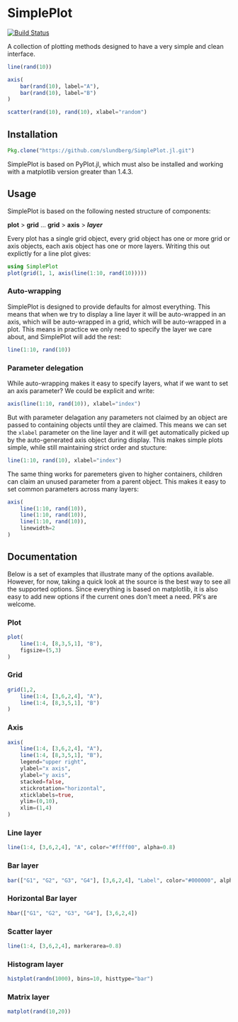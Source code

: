 # SimplePlot

[![Build Status](https://travis-ci.org/slundberg/SimplePlot.jl.svg?branch=master)](https://travis-ci.org/slundberg/SimplePlot.jl)

A collection of plotting methods designed to have a very simple and clean interface.

```julia
line(rand(10))
```

```julia
axis(
    bar(rand(10), label="A"),
    bar(rand(10), label="B")
)
```

```julia
scatter(rand(10), rand(10), xlabel="random")
```

## Installation

```julia
Pkg.clone("https://github.com/slundberg/SimplePlot.jl.git")
```

SimplePlot is based on PyPlot.jl, which must also be installed and working with a matplotlib version greater than 1.4.3.

## Usage

SimplePlot is based on the following nested structure of components:

**plot** > **grid** ... **grid** > **axis** > **_layer_**

Every plot has a single grid object, every grid object has one or more grid or axis objects, each axis object has one or more layers. Writing this out explictly for a line plot gives:

```julia
using SimplePlot
plot(grid(1, 1, axis(line(1:10, rand(10)))))
```

### Auto-wrapping

SimplePlot is designed to provide defaults for almost everything. This means that when we try to display a line layer it will be auto-wrapped in an axis, which will be auto-wrapped in a grid, which will be auto-wrapped in a plot. This means in practice we only need to specify the layer we care about, and SimplePlot will add the rest:

```julia
line(1:10, rand(10))
```

### Parameter delegation

While auto-wrapping makes it easy to specify layers, what if we want to set an axis parameter? We could be explicit and write:

```julia
axis(line(1:10, rand(10)), xlabel="index")
```

But with parameter delagation any parameters not claimed by an object are passed to containing objects until they are claimed. This means we can set the `xlabel` parameter on the line layer and it will get automatically picked up by the auto-generated axis object during display. This makes simple plots simple, while still maintaining strict order and stucture:

```julia
line(1:10, rand(10), xlabel="index")
```

The same thing works for paremeters given to higher containers, children can claim an unused parameter from a parent object. This makes it easy to set common parameters across many layers:

```julia
axis(
    line(1:10, rand(10)),
    line(1:10, rand(10)),
    line(1:10, rand(10)),
    linewidth=2
)
```

## Documentation

Below is a set of examples that illustrate many of the options available. However, for now, taking a quick look at the source is the best way to see all the supported options. Since everything is based on matplotlib, it is also easy to add new options if the current ones don't meet a need. PR's are welcome.

### Plot

```julia
plot(
    line(1:4, [8,3,5,1], "B"),
    figsize=(5,3)
)
```

### Grid

```julia
grid(1,2,
    line(1:4, [3,6,2,4], "A"),
    line(1:4, [8,3,5,1], "B")
)
```


### Axis

```julia
axis(
    line(1:4, [3,6,2,4], "A"),
    line(1:4, [8,3,5,1], "B"),
    legend="upper right",
    ylabel="x axis",
    ylabel="y axis",
    stacked=false,
    xtickrotation="horizontal",
    xticklabels=true,
    ylim=(0,10),
    xlim=(1,4)
)
```

### Line layer

```julia
line(1:4, [3,6,2,4], "A", color="#ffff00", alpha=0.8)
```

### Bar layer

```julia
bar(["G1", "G2", "G3", "G4"], [3,6,2,4], "Label", color="#000000", alpha=0.8)
```

### Horizontal Bar layer

```julia
hbar(["G1", "G2", "G3", "G4"], [3,6,2,4])
```

### Scatter layer

```julia
line(1:4, [3,6,2,4], markerarea=0.8)
```

### Histogram layer

```julia
histplot(randn(1000), bins=10, histtype="bar")
```

### Matrix layer

```julia
matplot(rand(10,20))
```



